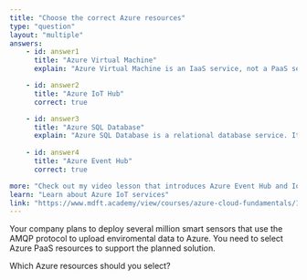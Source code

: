 ```yaml
---
title: "Choose the correct Azure resources"
type: "question"
layout: "multiple"
answers:
    - id: answer1
      title: "Azure Virtual Machine"
      explain: "Azure Virtual Machine is an IaaS service, not a PaaS service."

    - id: answer2
      title: "Azure IoT Hub"
      correct: true

    - id: answer3
      title: "Azure SQL Database"
      explain: "Azure SQL Database is a relational database service. It does not support the AMQP protocol."
      
    - id: answer4
      title: "Azure Event Hub"
      correct: true

more: "Check out my video lesson that introduces Azure Event Hub and IoT Hub."
learn: "Learn about Azure IoT services"
link: "https://www.mdft.academy/view/courses/azure-cloud-fundamentals/1346455-azure-cloud-advanced-services/4337227-the-internet-of-things-iot"
---
```


Your company plans to deploy several million smart sensors that use the AMQP protocol to upload enviromental data to Azure. You need to select Azure PaaS resources to support the planned solution. 

Which Azure resources should you select?